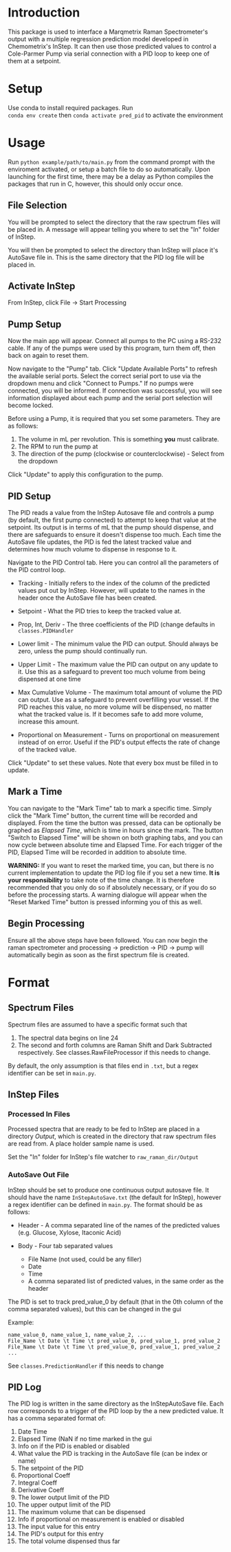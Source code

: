 # Introduction

This package is used to interface a Marqmetrix Raman Spectrometer's output with
a multiple regression prediction model developed in Chemometrix's InStep. It can then use
those predicted values to control a Cole-Parmer Pump via serial connection with a PID loop
to keep one of them at a setpoint.

# Setup
Use conda to install required packages. Run  
`conda env create`
then 
`conda activate pred_pid`
to activate the environment

# Usage
Run `python example/path/to/main.py` from the command prompt with the enviroment activated, or 
setup a batch file to do so automatically. Upon launching for the first time, there may be a 
delay as Python compiles the packages that run in C, however, this should only occur once.

## File Selection
You will be prompted to select the directory that the raw spectrum files will be placed in.
A message will appear telling you where to set the "In" folder of InStep.

You will then be prompted to select the directory than InStep will place it's AutoSave file in.
This is the same directory that the PID log file will be placed in.

## Activate InStep
From InStep, click File -> Start Processing

## Pump Setup
Now the main app will appear. Connect all pumps to the PC using a RS-232 cable. If any of the pumps
were used by this program, turn them off, then back on again to reset them. 

Now navigate to the "Pump" tab.
Click "Update Available Ports" to refresh the available serial ports.
Select the correct serial port to use via the dropdown menu and
click "Connect to Pumps." If no pumps were connected, you will be informed. If connection was
successful, you will see information displayed about each pump and the serial port selection
will become locked.

Before using a Pump, it is required that you set some parameters. They are as follows:

1. The volume in mL per revolution. This is something **you** must calibrate.
2. The RPM to run the pump at
3. The direction of the pump (clockwise or counterclockwise) - Select from the dropdown

Click "Update" to apply this configuration to the pump.

## PID Setup
The PID reads a value from the InStep Autosave file and controls a pump (by default, the first
pump connected) to attempt to keep that value at the setpoint. Its output is in terms of mL that the
pump should dispense, and there are safeguards to ensure it doesn't dispense too much. Each time the
AutoSave file updates, the PID is fed the latest tracked value and determines how much volume to
dispense in response to it.

Navigate to the PID Control tab. Here you can control all the parameters of the PID control loop.

* Tracking - Initially refers to the index of the column of the predicted values put out by InStep.
However, will update to the names in the header once the AutoSave file has been created.

* Setpoint - What the PID tries to keep the tracked value at.
* Prop, Int, Deriv - The three coefficients of the PID (change defaults in `classes.PIDHandler`
* Lower limit - The minimum value the PID can output. Should always be zero, unless the pump should
continually run.
* Upper Limit - The maximum value the PID can output on any update to it. Use this as a safeguard to
prevent too much volume from being dispensed at one time
* Max Cumulative Volume - The maximum total amount of volume the PID can output. Use as a safeguard to 
prevent overfilling your vessel. If the PID reaches this value, no more volume will be dispensed, no
matter what the tracked value is. If it becomes safe to add more volume, increase this amount.
* Proportional on Measurement - Turns on proportional on measurement instead of on error. Useful if
the PID's output effects the rate of change of the tracked value.

Click "Update" to set these values. Note that every box must be filled in to update.

## Mark a Time
You can navigate to the "Mark Time" tab to mark a specific time. Simply click the "Mark Time" button,
the current time will be recorded and displayed. From the time the button was pressed, data can be 
optionally be graphed as *Elapsed Time*, which is time in hours since the mark. The button 
"Switch to Elapsed Time" will be shown on both graphing tabs, and you can now cycle between absolute
time and Elapsed Time. For each trigger of the PID, Elapsed Time will be recorded in addition to
absolute time.

**WARNING:** If you want to reset the marked time, you can, but there is no current implementation
to update the PID log file if you set a new time. **It is your responsibility** to take note of 
the time change. It is therefore recommended that you only do so if absolutely necessary, or if
you do so before the processing starts. A warning dialogue will appear when the "Reset Marked Time"
button is pressed informing you of this as well.

## Begin Processing
Ensure all the above steps have been followed. You can now begin the raman spectrometer and processing
-> prediction -> PID -> pump will automatically begin as soon as the first spectrum file is created.

# Format

## Spectrum Files
Spectrum files are assumed to have a specific format such that

1. The spectral data begins on line 24
2. The second and forth columns are Raman Shift and Dark Subtracted respectively.
See classes.RawFileProcessor if this needs to change.

By default, the only assumption is that files end in `.txt`, but a regex identifier can be
set in `main.py`.

## InStep Files

### Processed In Files
Processed spectra that are ready to be fed to InStep are placed in a directory *Output*, which is
created in the directory that raw spectrum files are read from. A place holder sample name is used.

Set the "In" folder for InStep's file watcher to `raw_raman_dir/Output` 

### AutoSave Out File
InStep should be set to produce one continuous output autosave file. It should have the
name `InStepAutoSave.txt` (the default for InStep), however a regex identifier can be defined
in `main.py`. The format should be as follows:

* Header - A comma separated line of the names of the predicted values (e.g. Glucose, Xylose, Itaconic Acid)

* Body - Four tab separated values
	* File Name (not used, could be any filler)
	* Date
	* Time
	* A comma separated list of predicted values, in the same order as the header

The PID is set to track pred_value_0 by default (that in the 0th column of the comma separated values),
but this can be changed in the gui

Example:
	
	name_value_0, name_value_1, name_value_2, ...
	File_Name \t Date \t Time \t pred_value_0, pred_value_1, pred_value_2
	File_Name \t Date \t Time \t pred_value_0, pred_value_1, pred_value_2
	...

See `classes.PredictionHandler` if this needs to change

## PID Log
The PID log is written in the same directory as the InStepAutoSave file. Each row corresponds to a
trigger of the PID loop by the a new predicted value. It has a comma separated format of:

1. Date Time
2. Elapsed Time (NaN if no time marked in the gui
3. Info on if the PID is enabled or disabled
4. What value the PID is tracking in the AutoSave file (can be index or name)
5. The setpoint of the PID
6. Proportional Coeff 
7. Integral Coeff
8. Derivative Coeff
9. The lower output limit of the PID
10. The upper output limit of the PID
11. The maximum volume that can be dispensed
12. Info if proportional on measurement is enabled or disabled
13. The input value for this entry
14. The PID's output for this entry
15. The total volume dispensed thus far
